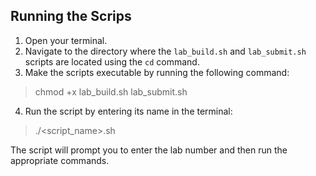 
## Running the Scrips

1. Open your terminal.
2. Navigate to the directory where the `lab_build.sh` and `lab_submit.sh` scripts are located using the `cd` command.
3. Make the scripts executable by running the following command:

> chmod +x lab_build.sh lab_submit.sh


4. Run the script by entering its name in the terminal:

> ./<script_name>.sh

The script will prompt you to enter the lab number and then run the appropriate commands.
